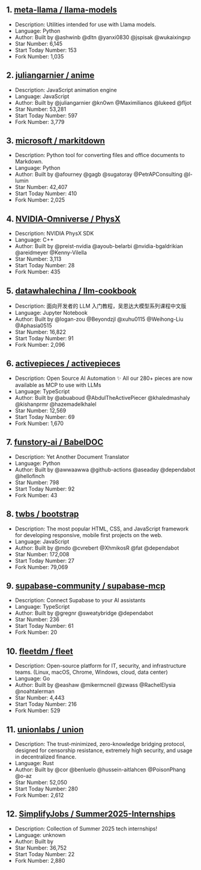 ## 1. [meta-llama / llama-models](https://github.com/meta-llama/llama-models)
- Description: Utilities intended for use with Llama models.
- Language: Python
- Author: Built by @ashwinb @dltn @yanxi0830 @jspisak @wukaixingxp
- Star Number: 6,145
- Start Today Number: 153
- Fork Number: 1,035

## 2. [juliangarnier / anime](https://github.com/juliangarnier/anime)
- Description: JavaScript animation engine
- Language: JavaScript
- Author: Built by @juliangarnier @kn0wn @Maximilianos @lukeed @fljot
- Star Number: 53,281
- Start Today Number: 597
- Fork Number: 3,779

## 3. [microsoft / markitdown](https://github.com/microsoft/markitdown)
- Description: Python tool for converting files and office documents to Markdown.
- Language: Python
- Author: Built by @afourney @gagb @sugatoray @PetrAPConsulting @l-lumin
- Star Number: 42,407
- Start Today Number: 410
- Fork Number: 2,025

## 4. [NVIDIA-Omniverse / PhysX](https://github.com/NVIDIA-Omniverse/PhysX)
- Description: NVIDIA PhysX SDK
- Language: C++
- Author: Built by @preist-nvidia @ayoub-belarbi @nvidia-bgaldrikian @areidmeyer @Kenny-Vilella
- Star Number: 3,113
- Start Today Number: 28
- Fork Number: 435

## 5. [datawhalechina / llm-cookbook](https://github.com/datawhalechina/llm-cookbook)
- Description: 面向开发者的 LLM 入门教程，吴恩达大模型系列课程中文版
- Language: Jupyter Notebook
- Author: Built by @logan-zou @Beyondzjl @xuhu0115 @Weihong-Liu @Aphasia0515
- Star Number: 16,822
- Start Today Number: 91
- Fork Number: 2,096

## 6. [activepieces / activepieces](https://github.com/activepieces/activepieces)
- Description: Open Source AI Automation ✨ All our 280+ pieces are now available as MCP to use with LLMs
- Language: TypeScript
- Author: Built by @abuaboud @AbdulTheActivePiecer @khaledmashaly @kishanprmr @hazemadelkhalel
- Star Number: 12,569
- Start Today Number: 69
- Fork Number: 1,670

## 7. [funstory-ai / BabelDOC](https://github.com/funstory-ai/BabelDOC)
- Description: Yet Another Document Translator
- Language: Python
- Author: Built by @awwaawwa @github-actions @aseaday @dependabot @hellofinch
- Star Number: 798
- Start Today Number: 92
- Fork Number: 43

## 8. [twbs / bootstrap](https://github.com/twbs/bootstrap)
- Description: The most popular HTML, CSS, and JavaScript framework for developing responsive, mobile first projects on the web.
- Language: JavaScript
- Author: Built by @mdo @cvrebert @XhmikosR @fat @dependabot
- Star Number: 172,008
- Start Today Number: 27
- Fork Number: 79,069

## 9. [supabase-community / supabase-mcp](https://github.com/supabase-community/supabase-mcp)
- Description: Connect Supabase to your AI assistants
- Language: TypeScript
- Author: Built by @gregnr @sweatybridge @dependabot
- Star Number: 236
- Start Today Number: 61
- Fork Number: 20

## 10. [fleetdm / fleet](https://github.com/fleetdm/fleet)
- Description: Open-source platform for IT, security, and infrastructure teams. (Linux, macOS, Chrome, Windows, cloud, data center)
- Language: Go
- Author: Built by @eashaw @mikermcneil @zwass @RachelElysia @noahtalerman
- Star Number: 4,443
- Start Today Number: 216
- Fork Number: 529

## 11. [unionlabs / union](https://github.com/unionlabs/union)
- Description: The trust-minimized, zero-knowledge bridging protocol, designed for censorship resistance, extremely high security, and usage in decentralized finance.
- Language: Rust
- Author: Built by @cor @benluelo @hussein-aitlahcen @PoisonPhang @o-az
- Star Number: 52,050
- Start Today Number: 280
- Fork Number: 2,612

## 12. [SimplifyJobs / Summer2025-Internships](https://github.com/SimplifyJobs/Summer2025-Internships)
- Description: Collection of Summer 2025 tech internships!
- Language: unknown
- Author: Built by
- Star Number: 36,752
- Start Today Number: 22
- Fork Number: 2,880